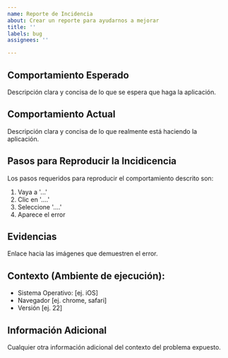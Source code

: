 ```yaml
---
name: Reporte de Incidencia
about: Crear un reporte para ayudarnos a mejorar
title: ''
labels: bug
assignees: ''

---
```


## Comportamiento Esperado
Descripción clara y concisa de lo que se espera que haga la aplicación.

## Comportamiento Actual
Descripción clara y concisa de lo que realmente está haciendo la aplicación.

## Pasos para Reproducir la Incidicencia
Los pasos requeridos para reproducir el comportamiento descrito son:
1. Vaya a '...'
2. Clic en '....'
3. Seleccione  '....'
4. Aparece el error

## Evidencias
Enlace hacia las imágenes que demuestren el error.

## Contexto (Ambiente de ejecución):
 - Sistema Operativo: [ej. iOS]
 - Navegador [ej. chrome, safari]
 - Versión [ej. 22]

## Información Adicional
Cualquier otra información adicional del contexto del problema expuesto.
